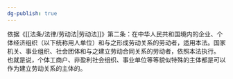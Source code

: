 ```yaml
---
dg-publish: true
---
```

依据《[[法条/法律/劳动法\|劳动法]]》第二条：在中华人民共和国境内的企业、个体经济组织（以下统称用人单位）和与之形成劳动关系的劳动者，适用本法。国家机关、事业组织、社会团体和与之建立劳动合同关系的劳动者，依照本法执行。  
也就是说，个体工商户、非盈利社会组织、事业单位等等貌似特殊的主体都是可以作为建立劳动关系的主体的。
